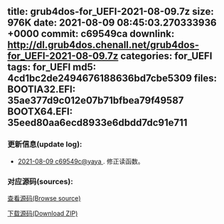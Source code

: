 title: grub4dos-for_UEFI-2021-08-09.7z
size: 976K
date: 2021-08-09 08:45:03.270333936 +0000
commit: c69549ca
downlink: http://dl.grub4dos.chenall.net/grub4dos-for_UEFI-2021-08-09.7z
categories: for_UEFI
tags: for_UEFI
md5: 4cd1bc2de2494676188636bd7cbe5309
files:
  BOOTIA32.EFI: 35ae377d9c012e07b71bfbea79f49587
  BOOTX64.EFI: 35eed80aa6ecd8933e6dbdd7dc91e711
---

### 更新信息(update log):
  * [2021-08-09 c69549c@yaya ](https://github.com/chenall/grub4dos/commit/c69549cab07ab95be092b8ed06bda94fa9201d49)     ﻿. 修正读函数。


### 对应源码(sources):
  [查看源码(Browse source)](https://github.com/chenall/grub4dos/tree/c69549cab07ab95be092b8ed06bda94fa9201d49)

  [下载源码(Download ZIP)](https://github.com/chenall/grub4dos/archive/c69549cab07ab95be092b8ed06bda94fa9201d49.zip)
